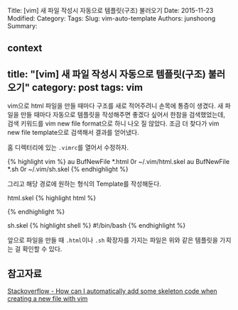 Title: [vim] 새 파일 작성시 자동으로 템플릿(구조) 불러오기
Date: 2015-11-23
Modified:
Category:
Tags:
Slug: vim-auto-template
Authors: junshoong
Summary:


context
---
title: "[vim] 새 파일 작성시 자동으로 템플릿(구조) 불러오기"
category: post
tags: vim
---
vim으로 html 파일을 만들 때마다 구조를 새로 적어주려니 손목에 통증이 생겼다. 새 파일을 만들 때마다 자동으로 템플릿을 작성해주면 좋겠다 싶어서 한참을 검색했었는데, 검색 키워드를 vim new file format으로 하니 나오 질 않았다. 조금 더 찾다가 vim new file template으로 검색해서 결과를 얻어냈다.


홈 디렉터리에 있는 `.vimrc`를 열어서 수정하자.

{% highlight vim %}
au BufNewFile *.html 0r ~/.vim/html.skel
au BufNewFile *.sh 0r ~/.vim/sh.skel
{% endhighlight %}

그리고 해당 경로에 원하는 형식의 Template를 작성해둔다.


html.skel
{% highlight html %}
 <!DOCTYPE html>
 <html>
     <head>
         <title> </title>
         <meta charset='utf-8' />
     </head>
     <body>
     </body>
 </html>
{% endhighlight %}

sh.skel
{% highlight shell %}
#!/bin/bash
{% endhighlight %}


앞으로 파일을 만들 때 `.html`이나 `.sh` 확장자를 가지는 파일은 위와 같은 템플릿을 가지는 걸 확인할 수 있다.



## 참고자료

[Stackoverflow - How can I automatically add some skeleton code when creating a new file with vim](http://stackoverflow.com/questions/162617/how-can-i-automatically-add-some-skeleton-code-when-creating-a-new-file-with-vim)
